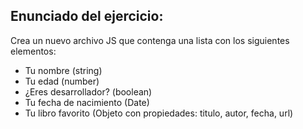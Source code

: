 <h2>Enunciado del ejercicio:</h2>
<p>Crea un nuevo archivo JS que contenga una lista con los siguientes elementos:</p>
<ul>
    <li>Tu nombre (string)</li>
    <li>Tu edad (number)</li>
    <li>¿Eres desarrollador? (boolean)</li>
    <li>Tu fecha de nacimiento (Date)</li>
    <li>Tu libro favorito (Objeto con propiedades: titulo, autor, fecha, url)</li>
</ul>

